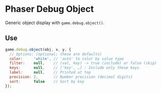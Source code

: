 Phaser Debug Object
===================

Generic object display with `game.debug.object()`.

Use
---

```javascript
game.debug.object(obj, x, y, {
  // Options: (optional; these are defaults)
  color:     'white', // 'auto' to color by value type
  filter:    null,    // (val, key) -> true (include) or false (skip)
  keys:      null,    // ['key', …] : Include only these keys
  label:     null,    // Printed at top
  precision: 2,       // Number precision (decimal digits)
  sort:      false    // Sort by key
});
```

